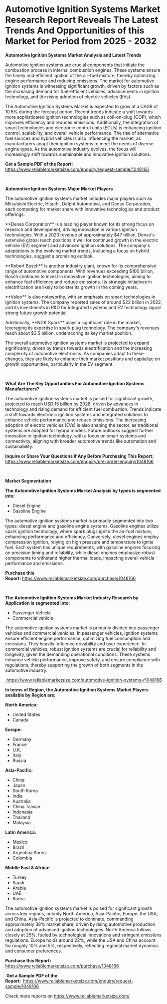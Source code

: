 <p><h1>Automotive Ignition Systems Market Research Report Reveals The Latest Trends And Opportunities of this Market for Period from 2025 - 2032</h1></p><p><strong>Automotive Ignition Systems Market Analysis and Latest Trends</strong></p>
<p><p>Automotive ignition systems are crucial components that initiate the combustion process in internal combustion engines. These systems ensure the timely and efficient ignition of the air-fuel mixture, thereby optimizing engine performance and reducing emissions. The market for automotive ignition systems is witnessing significant growth, driven by factors such as the increasing demand for fuel-efficient vehicles, advancements in ignition technology, and the rising adoption of electric vehicles (EVs).</p><p>The Automotive Ignition Systems Market is expected to grow at a CAGR of 10.5% during the forecast period. Recent trends indicate a shift towards more sophisticated ignition technologies such as coil-on-plug (COP), which improves efficiency and reduces emissions. Additionally, the integration of smart technologies and electronic control units (ECUs) is enhancing ignition control, scalability, and overall vehicle performance. The rise of alternative fuel sources and hybrid vehicles is also influencing the market, as manufacturers adapt their ignition systems to meet the needs of diverse engine types. As the automotive industry evolves, the focus will increasingly shift towards sustainable and innovative ignition solutions.</p></p>
<p><strong>Get a Sample PDF of the Report:&nbsp;</strong> <a href="https://www.reliablemarketsize.com/enquiry/request-sample/1048166?utm_campaign=3550&utm_medium=2&utm_source=Github&utm_content=ia&utm_term=30032025&utm_id=automotive-ignition-systems">https://www.reliablemarketsize.com/enquiry/request-sample/1048166</a></p>
<p>&nbsp;</p>
<p><strong>Automotive Ignition Systems Major Market Players</strong></p>
<p><p>The automotive ignition systems market includes major players such as Mitsubishi Electric, Hitachi, Delphi Automotive, and Denso Corporation, each competing for market share with innovative technologies and product offerings. </p><p>**Denso Corporation** is a leading player known for its strong focus on research and development, driving innovation in various ignition technologies. With a 2023 revenue of approximately $47 billion, Denso's extensive global reach positions it well for continued growth in the electric vehicle (EV) segment and advanced ignition solutions. The company's adaptations to the evolving market trends, including a focus on hybrid technologies, suggest a promising outlook.</p><p>**Robert Bosch** is another industry giant, known for its comprehensive range of automotive components. With revenues exceeding $100 billion, Bosch continues to invest in innovative ignition technologies, aiming to enhance fuel efficiency and reduce emissions. Its strategic initiatives in electrification are likely to bolster its growth in the coming years. </p><p>**Valeo** is also noteworthy, with an emphasis on smart technologies in ignition systems. The company reported sales of around $22 billion in 2022, and its investments in R&D for integrated systems and EV technology signal strong future growth potential. </p><p>Additionally, **NGK Spark** plays a significant role in the market, leveraging its expertise in spark plug technology. The company's revenues reach about $3.5 billion, underscoring its key market position.</p><p>The overall automotive ignition systems market is projected to expand significantly, driven by trends towards electrification and the increasing complexity of automotive electronics. As companies adapt to these changes, they are likely to enhance their market positions and capitalize on growth opportunities, particularly in the EV segment.</p></p>
<p>&nbsp;</p>
<p><strong>What Are The Key Opportunities For Automotive Ignition Systems Manufacturers?</strong></p>
<p><p>The automotive ignition systems market is poised for significant growth, projected to reach USD 15 billion by 2028, driven by advances in technology and rising demand for efficient fuel combustion. Trends indicate a shift towards electronic ignition systems and integrated solutions to enhance vehicle performance and reduce emissions. The increasing adoption of electric vehicles (EVs) is also shaping the sector, as traditional systems are adapted for hybrid models. Future outlooks suggest further innovation in ignition technology, with a focus on smart systems and connectivity, aligning with broader automotive trends like automation and sustainability.</p></p>
<p><strong>Inquire or Share Your Questions If Any Before Purchasing This Report:</strong> <a href="https://www.reliablemarketsize.com/enquiry/pre-order-enquiry/1048166?utm_campaign=3550&utm_medium=2&utm_source=Github&utm_content=ia&utm_term=30032025&utm_id=automotive-ignition-systems">https://www.reliablemarketsize.com/enquiry/pre-order-enquiry/1048166</a></p>
<p>&nbsp;</p>
<p><strong>Market Segmentation</strong></p>
<p><strong>The Automotive Ignition Systems Market Analysis by types is segmented into:</strong></p>
<p><ul><li>Diesel Engine</li><li>Gasoline Engine</li></ul></p>
<p><p>The automotive ignition systems market is primarily segmented into two types: diesel engine and gasoline engine systems. Gasoline engines utilize spark ignition technology, where spark plugs ignite the air-fuel mixture, enhancing performance and efficiency. Conversely, diesel engines employ compression ignition, relying on high pressure and temperature to ignite fuel. Each system has unique requirements, with gasoline engines focusing on precision timing and reliability, while diesel engines emphasize robust components to withstand higher thermal loads, impacting overall vehicle performance and emissions.</p></p>
<p><strong>Purchase this Report:&nbsp;</strong><a href="https://www.reliablemarketsize.com/purchase/1048166?utm_campaign=3550&utm_medium=2&utm_source=Github&utm_content=ia&utm_term=30032025&utm_id=automotive-ignition-systems">https://www.reliablemarketsize.com/purchase/1048166</a></p>
<p>&nbsp;</p>
<p><strong>The Automotive Ignition Systems Market Industry Research by Application is segmented into:</strong></p>
<p><ul><li>Passenger Vehicle</li><li>Commercial vehicle</li></ul></p>
<p><p>The automotive ignition systems market is primarily divided into passenger vehicles and commercial vehicles. In passenger vehicles, ignition systems ensure efficient engine performance, optimizing fuel consumption and emissions. They heavily influence drivability and user experience. In commercial vehicles, robust ignition systems are crucial for reliability and longevity, given the demanding operational conditions. These systems enhance vehicle performance, improve safety, and ensure compliance with regulations, thereby supporting the growth of both segments in the automotive industry.</p></p>
<p><a href="https://www.reliablemarketsize.com/automotive-ignition-systems-r1048166?utm_campaign=3550&utm_medium=2&utm_source=Github&utm_content=ia&utm_term=30032025&utm_id=automotive-ignition-systems">&nbsp;https://www.reliablemarketsize.com/automotive-ignition-systems-r1048166</a></p>
<p><strong>In terms of Region, the Automotive Ignition Systems Market Players available by Region are:</strong></p>
<p>
    <p> <strong> North America: </strong>
        <ul>
            <li>United States</li>
            <li>Canada</li>
        </ul>
        </p> 
    <p> <strong> Europe: </strong>
        <ul>
            <li>Germany</li>
            <li>France</li>
            <li>U.K.</li>
            <li>Italy</li>
            <li>Russia</li>
        </ul>
        </p> 
    <p> <strong> Asia-Pacific: </strong>
        <ul>
            <li>China</li>
            <li>Japan</li>
            <li>South Korea</li>
            <li>India</li>
            <li>Australia</li>
            <li>China Taiwan</li>
            <li>Indonesia</li>
            <li>Thailand</li>
            <li>Malaysia</li>
        </ul>
        </p> 
    <p> <strong> Latin America: </strong>
        <ul>
            <li>Mexico</li>
            <li>Brazil</li>
            <li>Argentina Korea</li>
            <li>Colombia</li>
        </ul>
        </p> 
    <p> <strong> Middle East & Africa: </strong>
        <ul>
            <li>Turkey</li>
            <li>Saudi</li>
            <li>Arabia</li>
            <li>UAE</li>
            <li>Korea</li>
        </ul>
    </p>
    </p>
<p><p>The automotive ignition systems market is poised for significant growth across key regions, notably North America, Asia-Pacific, Europe, the USA, and China. Asia-Pacific is projected to dominate, commanding approximately 38% market share, driven by rising automotive production and adoption of advanced ignition technologies. North America follows closely at 25%, fueled by technological innovations and stringent emissions regulations. Europe holds around 22%, while the USA and China account for roughly 10% and 5%, respectively, reflecting regional market dynamics and consumer preferences.</p></p>
<p><strong>Purchase this Report: </strong><a href="https://www.reliablemarketsize.com/purchase/1048166?utm_campaign=3550&utm_medium=2&utm_source=Github&utm_content=ia&utm_term=30032025&utm_id=automotive-ignition-systems">https://www.reliablemarketsize.com/purchase/1048166</a></p>
<p>&nbsp;<strong>Get a Sample PDF of the Report:&nbsp;&nbsp;</strong><a href="https://www.reliablemarketsize.com/enquiry/request-sample/1048166?utm_campaign=3550&utm_medium=2&utm_source=Github&utm_content=ia&utm_term=30032025&utm_id=automotive-ignition-systems">https://www.reliablemarketsize.com/enquiry/request-sample/1048166</a></p>
<p><strong></strong></p>
<p>Check more reports on <a href="https://www.reliablemarketsize.com/?utm_campaign=3550&utm_medium=2&utm_source=Github&utm_content=ia&utm_term=30032025&utm_id=automotive-ignition-systems">https://www.reliablemarketsize.com/</a></p>